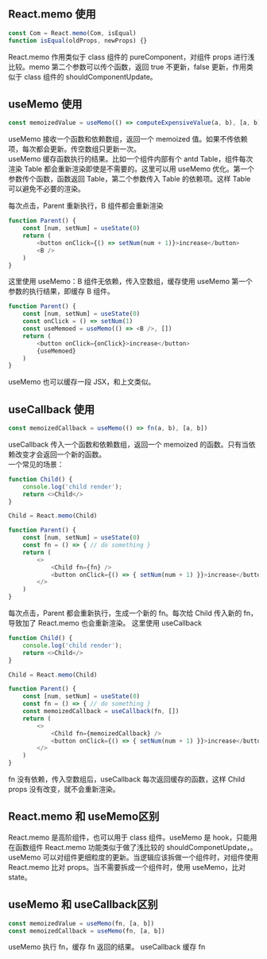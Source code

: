 <!--
 * @Description: 
 * @Author: liushuhao
 * @Date: 2021-02-04 15:20:04
 * @LastEditors: liushuhao
-->
## React.memo 使用      
```js
const Com = React.memo(Com, isEqual) 
function isEqual(oldProps, newProps) {}
```
React.memo 作用类似于 class 组件的 pureComponent，对组件 props 进行浅比较。memo 第二个参数可以传个函数，返回 true 不更新，false 更新，作用类似于 class 组件的 shouldComponentUpdate。        

## useMemo 使用 ##   
```js
const memoizedValue = useMemo(() => computeExpensiveValue(a, b), [a, b])
```
useMemo 接收一个函数和依赖数组，返回一个 memoized 值。如果不传依赖项，每次都会更新。传空数组只更新一次。       
useMemo 缓存函数执行的结果。比如一个组件内部有个 antd Table，组件每次渲染 Table 都会重新渲染即使是不需要的。这里可以用 useMemo 优化。第一个参数传个函数，函数返回 Table，第二个参数传入 Table 的依赖项。这样 Table 可以避免不必要的渲染。

每次点击，Parent 重新执行，B 组件都会重新渲染    
```js
function Parent() {
    const [num, setNum] = useState(0)
    return (
        <button onClick={() => setNum(num + 1)}>increase</button>
        <B />
    )
}
```
这里使用 useMemo：B 组件无依赖，传入空数组，缓存使用 useMemo 第一个参数的执行结果，即缓存 B 组件。     
```js
function Parent() {
    const [num, setNum] = useState(0)
    const onClick = () => setNum(1)
    const useMemoed = useMemo(() => <B />, []) 
    return (
        <button onClick={onClick}>increase</button>
        {useMemoed}
    )
}
```
useMemo 也可以缓存一段 JSX，和上文类似。    
## useCallback 使用 ##     
```js
const memoizedCallback = useMemo(() => fn(a, b), [a, b])
```
useCallback 传入一个函数和依赖数组，返回一个 memoized 的函数。只有当依赖改变才会返回一个新的函数。    
一个常见的场景：   
```js
function Child() {
    console.log('child render');
    return <>Child</>
}

Child = React.memo(Child)

function Parent() {
    const [num, setNum] = useState(0)
    const fn = () => { // do something }
    return (
        <>
            <Child fn={fn} />
            <button onClick={() => { setNum(num + 1) }}>increase</button>
        </>
    )
}
```
每次点击，Parent 都会重新执行，生成一个新的 fn。每次给 Child 传入新的 fn，导致加了 React.memo 也会重新渲染。 
这里使用 useCallback    
```js
function Child() {
    console.log('child render');
    return <>Child</>
}

Child = React.memo(Child)

function Parent() {
    const [num, setNum] = useState(0)
    const fn = () => { // do something }
    const memoizedCallback = useCallback(fn, [])
    return (
        <>
            <Child fn={memoizedCallback} />
            <button onClick={() => { setNum(num + 1) }}>increase</button>
        </>
    )
}
```
fn 没有依赖，传入空数组后，useCallback 每次返回缓存的函数，这样 Child props 没有改变，就不会重新渲染。    
## React.memo 和 useMemo区别 ##
React.memo 是高阶组件，也可以用于 class 组件。useMemo 是 hook，只能用在函数组件
React.memo 功能类似于做了浅比较的 shouldComponetUpdate，。useMemo 可以对组件更细粒度的更新。当逻辑应该拆做一个组件时，对组件使用 React.memo 比对 props。当不需要拆成一个组件时，使用 useMemo，比对 state。
## useMemo 和 useCallback区别 ##    
```js
const memoizedValue = useMemo(fn, [a, b])    
const memoizedCallback = useMemo(fn, [a, b])
``` 
useMemo 执行 fn，缓存 fn 返回的结果。 useCallback 缓存 fn